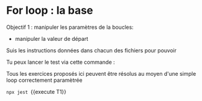# For loop : la base

Objectif 1 : manipuler les paramètres de la boucles:
- manipuler la valeur de départ

Suis les instructions données dans chacun des fichiers pour pouvoir 

Tu peux lancer le test via cette commande :

Tous les exercices proposés ici peuvent être résolus au moyen d'une simple loop correctement paramètrée  


`npx jest `{{execute T1}}
